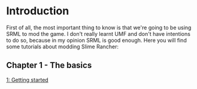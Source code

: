 # Introduction

First of all, the most important thing to know is that we're going to be using SRML to mod the game. I don't really learnt UMF and don't have intentions to do so, because in my opinion SRML is good enough. Here you will find some tutorials about modding Slime Rancher:

## Chapter 1 - The basics
[1: Getting started](../tutorials/getting_started/)
